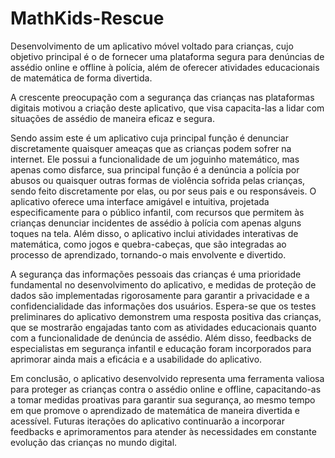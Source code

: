 # MathKids-Rescue
Desenvolvimento de um aplicativo móvel voltado para crianças, cujo objetivo principal é o de fornecer uma plataforma segura para denúncias de assédio online e offline à polícia, além de oferecer atividades educacionais de matemática de forma divertida. 

A crescente preocupação com a segurança das crianças nas plataformas digitais motivou a criação deste aplicativo, que visa capacita-las a lidar com situações de assédio de maneira eficaz e segura.

Sendo assim este é um aplicativo cuja principal função é denunciar discretamente quaisquer ameaças que as crianças podem sofrer na internet. Ele possui a funcionalidade de um joguinho matemático, mas apenas como disfarce, sua principal função é a denúncia a polícia por abusos ou quaisquer outras formas de violência sofrida pelas crianças, sendo feito discretamente por elas, ou por seus pais e ou responsáveis. O aplicativo oferece uma interface amigável e intuitiva, projetada especificamente para o público infantil, com recursos que permitem às crianças denunciar incidentes de assédio à polícia com apenas alguns toques na tela. Além disso, o aplicativo inclui atividades interativas de matemática, como jogos e quebra-cabeças, que são integradas ao processo de aprendizado, tornando-o mais envolvente e divertido.

A segurança das informações pessoais das crianças é uma prioridade fundamental no desenvolvimento do aplicativo, e medidas de proteção de dados são implementadas rigorosamente para garantir a privacidade e a confidencialidade das informações dos usuários. Espera-se que os testes preliminares do aplicativo demonstrem uma resposta positiva das crianças, que se mostrarão engajadas tanto com as atividades educacionais quanto com a funcionalidade de denúncia de assédio. Além disso, feedbacks de especialistas em segurança infantil e educação foram incorporados para aprimorar ainda mais a eficácia e a usabilidade do aplicativo.

Em conclusão, o aplicativo desenvolvido representa uma ferramenta valiosa para proteger as crianças contra o assédio online e offline, capacitando-as a tomar medidas proativas para garantir sua segurança, ao mesmo tempo em que promove o aprendizado de matemática de maneira divertida e acessível. Futuras iterações do aplicativo continuarão a incorporar feedbacks e aprimoramentos para atender às necessidades em constante evolução das crianças no mundo digital.
